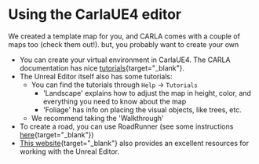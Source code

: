 # Using the CarlaUE4 editor

We created a template map for you, and CARLA comes with a couple of maps too (check them out!). but, you probably want to create your own 

- You can create your virtual environment in CarlaUE4. The CARLA documentation has nice [tutorials](https://carla.readthedocs.io/en/latest/#tutorials-developers){target="_blank"}.
- The Unreal Editor itself also has some tutorials:
  - You can find the tutorials through `Help` &rarr; `Tutorials`
    - 'Landscape' explains how to adjust the map in height, color, and everything you need to know about the map
    - 'Foliage' has info on placing the visual objects, like trees, etc.
  - We recommend taking the 'Walkthrough'
- To create a road, you can use RoadRunner (see some instructions [here](https://carla.readthedocs.io/en/latest/tuto_A_add_map/#create-a-map-with-roadrunner){target="_blank"})
- [This website](https://www.raywenderlich.com/771-unreal-engine-4-tutorial-for-beginners-getting-started){target="_blank"} also provides an excellent resources for working with the Unreal Editor.
